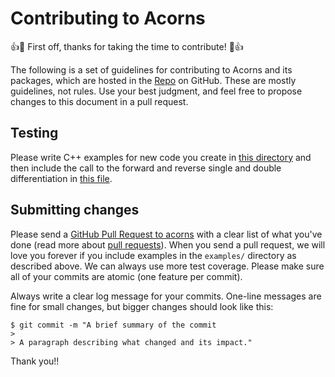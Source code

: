 # Contributing to Acorns

:+1::tada: First off, thanks for taking the time to contribute! :tada::+1:

The following is a set of guidelines for contributing to Acorns and its packages, which are hosted in the [Repo](https://github.com/deshanadesai/acorns) on GitHub. These are mostly guidelines, not rules. Use your best judgment, and feel free to propose changes to this document in a pull request.

## Testing

Please write C++ examples for new code you create in [this directory](https://github.com/deshanadesai/acorns/tree/master/examples/sample_c_functions) and then include the call to the forward and reverse single and double differentiation in [this file](https://github.com/deshanadesai/acorns/blob/master/examples/run_sample_c_functions.py).

## Submitting changes

Please send a [GitHub Pull Request to acorns](https://github.com/deshanadesai/acorns/pull/new/master) with a clear list of what you've done (read more about [pull requests](http://help.github.com/pull-requests/)). When you send a pull request, we will love you forever if you include examples in the `examples/` directory as described above. We can always use more test coverage. Please make sure all of your commits are atomic (one feature per commit).

Always write a clear log message for your commits. One-line messages are fine for small changes, but bigger changes should look like this:

    $ git commit -m "A brief summary of the commit
    > 
    > A paragraph describing what changed and its impact."
    
    
Thank you!!    
